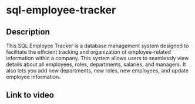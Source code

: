 # sql-employee-tracker

## Description
This SQL Employee Tracker is a database management system designed to facilitate the efficient tracking and organization of employee-related information within a company. This system allows users to seamlessly view details about all employees, roles, departments, salaries, and managers. It also lets you add new departments, new roles, new employees, and update employee information. 

## Link to video